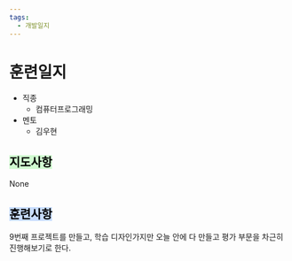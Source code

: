 ```yaml
---
tags:
  - 개발일지
---
```

# 훈련일지

- 직종
	- 컴퓨터프로그래밍
- 멘토
	- 김우현
## <mark style="background: #BBFABBA6;">지도사항</mark>

None

## <mark style="background: #ADCCFFA6;">훈련사항</mark>

9번째 프로젝트를 만들고, 학습 디자인가지만 오늘 안에 다 만들고 평가 부문을 차근히 진행해보기로 한다.